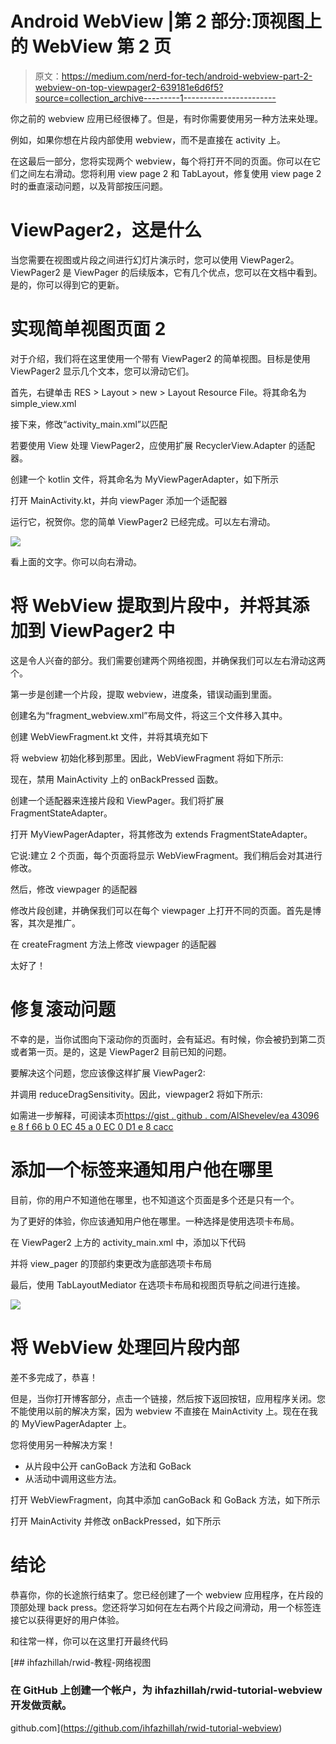 # Android WebView |第 2 部分:顶视图上的 WebView 第 2 页

> 原文：<https://medium.com/nerd-for-tech/android-webview-part-2-webview-on-top-viewpager2-639181e6d6f5?source=collection_archive---------1----------------------->

你之前的 webview 应用已经很棒了。但是，有时你需要使用另一种方法来处理。

例如，如果你想在片段内部使用 webview，而不是直接在 activity 上。

在这最后一部分，您将实现两个 webview，每个将打开不同的页面。你可以在它们之间左右滑动。您将利用 view page 2 和 TabLayout，修复使用 view page 2 时的垂直滚动问题，以及背部按压问题。

# ViewPager2，这是什么

当您需要在视图或片段之间进行幻灯片演示时，您可以使用 ViewPager2。ViewPager2 是 ViewPager 的后续版本，它有几个优点，您可以在文档中看到。是的，你可以得到它的更新。

# 实现简单视图页面 2

对于介绍，我们将在这里使用一个带有 ViewPager2 的简单视图。目标是使用 ViewPager2 显示几个文本，您可以滑动它们。

首先，右键单击 RES > Layout > new > Layout Resource File。将其命名为 simple_view.xml

接下来，修改“activity_main.xml”以匹配

若要使用 View 处理 ViewPager2，应使用扩展 RecyclerView.Adapter 的适配器。

创建一个 kotlin 文件，将其命名为 MyViewPagerAdapter，如下所示

打开 MainActivity.kt，并向 viewPager 添加一个适配器

运行它，祝贺你。您的简单 ViewPager2 已经完成。可以左右滑动。

![](img/ac4e2e25ec2aa1b8063f756b9330d7ef.png)

看上面的文字。你可以向右滑动。

# 将 WebView 提取到片段中，并将其添加到 ViewPager2 中

这是令人兴奋的部分。我们需要创建两个网络视图，并确保我们可以左右滑动这两个。

第一步是创建一个片段，提取 webview，进度条，错误动画到里面。

创建名为“fragment_webview.xml”布局文件，将这三个文件移入其中。

创建 WebViewFragment.kt 文件，并将其填充如下

将 webview 初始化移到那里。因此，WebViewFragment 将如下所示:

现在，禁用 MainActivity 上的 onBackPressed 函数。

创建一个适配器来连接片段和 ViewPager。我们将扩展 FragmentStateAdapter。

打开 MyViewPagerAdapter，将其修改为 extends FragmentStateAdapter。

它说:建立 2 个页面，每个页面将显示 WebViewFragment。我们稍后会对其进行修改。

然后，修改 viewpager 的适配器

修改片段创建，并确保我们可以在每个 viewpager 上打开不同的页面。首先是博客，其次是推广。

在 createFragment 方法上修改 viewpager 的适配器

太好了！

# 修复滚动问题

不幸的是，当你试图向下滚动你的页面时，会有延迟。有时候，你会被扔到第二页或者第一页。是的，这是 ViewPager2 目前已知的问题。

要解决这个问题，您应该像这样扩展 ViewPager2:

并调用 reduceDragSensitivity。因此，viewpager2 将如下所示:

如需进一步解释，可阅读本页[https://gist . github . com/AlShevelev/ea 43096 e 8 f 66 b 0 EC 45 a 0 EC 0 D1 e 8 cacc](https://gist.github.com/AlShevelev/ea43096e8f66b0ec45a0ec0dd1e8cacc)

# 添加一个标签来通知用户他在哪里

目前，你的用户不知道他在哪里，也不知道这个页面是多个还是只有一个。

为了更好的体验，你应该通知用户他在哪里。一种选择是使用选项卡布局。

在 ViewPager2 上方的 activity_main.xml 中，添加以下代码

并将 view_pager 的顶部约束更改为底部选项卡布局

最后，使用 TabLayoutMediator 在选项卡布局和视图页导航之间进行连接。

![](img/8610192717520212e56575f6ac4a4d07.png)

# 将 WebView 处理回片段内部

差不多完成了，恭喜！

但是，当你打开博客部分，点击一个链接，然后按下返回按钮，应用程序关闭。您不能使用以前的解决方案，因为 webview 不直接在 MainActivity 上。现在在我的 MyViewPagerAdapter 上。

您将使用另一种解决方案！

*   从片段中公开 canGoBack 方法和 GoBack
*   从活动中调用这些方法。

打开 WebViewFragment，向其中添加 canGoBack 和 GoBack 方法，如下所示

打开 MainActivity 并修改 onBackPressed，如下所示

# 结论

恭喜你，你的长途旅行结束了。您已经创建了一个 webview 应用程序，在片段的顶部处理 back press。您还将学习如何在左右两个片段之间滑动，用一个标签连接它以获得更好的用户体验。

和往常一样，你可以在这里打开最终代码

[](https://github.com/ihfazhillah/rwid-tutorial-webview) [## ihfazhillah/rwid-教程-网络视图

### 在 GitHub 上创建一个帐户，为 ihfazhillah/rwid-tutorial-webview 开发做贡献。

github.com](https://github.com/ihfazhillah/rwid-tutorial-webview)